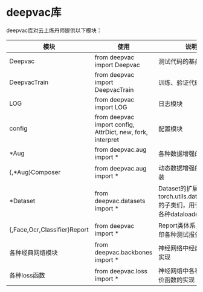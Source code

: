 # deepvac库
deepvac库对云上炼丹师提供以下模块：

|    模块            |      使用               |  说明   |
|--------------------|------------------------------|---------|
|Deepvac |from deepvac import Deepvac |测试代码的基类|
|DeepvacTrain |from deepvac import DeepvacTrain |训练、验证代码的基类|
|LOG                 | from deepvac import LOG     |日志模块|
|config            | from deepvac import config, AttrDict, new, fork, interpret    |配置模块 |
|*Aug          | from deepvac.aug import *       | 各种数据增强的类实现|
|{,*Aug}Composer      | from deepvac.aug import *   |动态数据增强的抽象封装|
|*Dataset       | from deepvac.datasets import *  | Dataset的扩展实现，torch.utils.data.Dataset的子类们，用于个性化各种dataloader|
|{,Face,Ocr,Classifier}Report   | from deepvac import * | Report类体系，用于打印各种测试报告|
|各种经典网络模块 | from deepvac.backbones import * | 神经网络中经典block的实现 |
|各种loss函数 | from deepvac.loss import * | 神经网络中各种损失评价函数的实现 |

